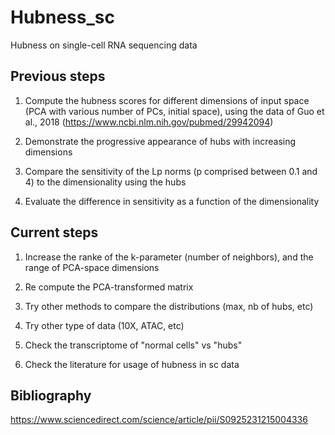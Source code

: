 Hubness_sc
====

Hubness on single-cell RNA sequencing data

Previous steps
-----------
1. Compute the hubness scores for different dimensions of input space (PCA with various number of PCs, initial space), using the data of Guo et al., 2018 (https://www.ncbi.nlm.nih.gov/pubmed/29942094)

2. Demonstrate the progressive appearance of hubs with increasing dimensions

3. Compare the sensitivity of the Lp norms (p comprised between 0.1 and 4) to the dimensionality using the hubs

4. Evaluate the difference in sensitivity as a function of the dimensionality

Current steps
-----------
1. Increase the ranke of the k-parameter (number of neighbors), and the range of PCA-space dimensions

2. Re compute the PCA-transformed matrix

3. Try other methods to compare the distributions (max, nb of hubs, etc)

4. Try other type of data (10X, ATAC, etc)

5. Check the transcriptome of "normal cells" vs "hubs"

4. Check the literature for usage of hubness in sc data

Bibliography
-----------
https://www.sciencedirect.com/science/article/pii/S0925231215004336
